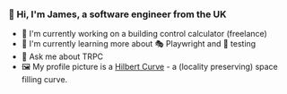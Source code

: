 ### 👋 Hi, I'm James, a software engineer from the UK

- 🔭 I'm currently working on a building control calculator (freelance)
- 🌱 I'm currently learning more about 🎭 Playwright  and 🧪 testing
- 💬 Ask me about TRPC
- 🖼️ My profile picture is a [Hilbert Curve](https://en.wikipedia.org/wiki/Hilbert_curve) - a (locality preserving) space filling curve.

<!--
**jameslounds/jameslounds** is a ✨ _special_ ✨ repository because its `README.md` (this file) appears on your GitHub profile.

Here are some ideas to get you started:

- 🔭 I’m currently working on ...
- 🌱 I’m currently learning ...
- 👯 I’m looking to collaborate on ...
- 🤔 I’m looking for help with ...
- 💬 Ask me about ...
- 📫 How to reach me: ...
- 😄 Pronouns: ...
- ⚡ Fun fact: ...
-->
